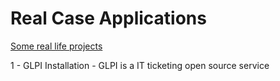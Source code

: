 # Real Case Applications

[Some real life projects](...)

1 - GLPI Installation
    - GLPI is a IT ticketing open source service

